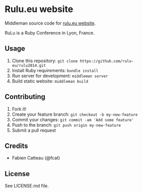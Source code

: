 # Rulu.eu website

Middleman source code for [rulu.eu website](http://rulu.eu).

RuLu is a Ruby Conference in Lyon, France.

## Usage

1. Clone this repository: `git clone https://github.com/rulu-eu/rulu2014.git`
2. Install Ruby requirements: `bundle install`
3. Run server for development: `middleman server`
4. Build static website: `middleman build`

## Contributing

1. Fork it!
2. Create your feature branch: `git checkout -b my-new-feature`
3. Commit your changes: `git commit -am 'Add some feature'`
4. Push to the branch: `git push origin my-new-feature`
5. Submit a pull request

## Credits

* Fabien Catteau (@fcat)

## License

See LICENSE.md file.
